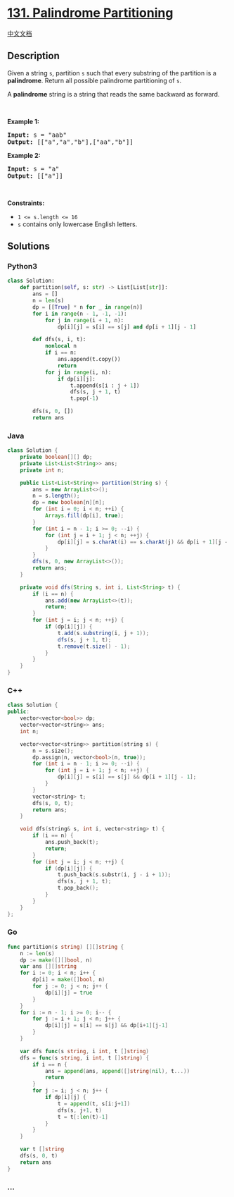 # [131. Palindrome Partitioning](https://leetcode.com/problems/palindrome-partitioning)

[中文文档](/solution/0100-0199/0131.Palindrome%20Partitioning/README.md)

## Description

<p>Given a string <code>s</code>, partition <code>s</code> such that every substring of the partition is a <strong>palindrome</strong>. Return all possible palindrome partitioning of <code>s</code>.</p>

<p>A <strong>palindrome</strong> string is a string that reads the same backward as forward.</p>

<p>&nbsp;</p>
<p><strong>Example 1:</strong></p>
<pre><strong>Input:</strong> s = "aab"
<strong>Output:</strong> [["a","a","b"],["aa","b"]]
</pre><p><strong>Example 2:</strong></p>
<pre><strong>Input:</strong> s = "a"
<strong>Output:</strong> [["a"]]
</pre>
<p>&nbsp;</p>
<p><strong>Constraints:</strong></p>

<ul>
	<li><code>1 &lt;= s.length &lt;= 16</code></li>
	<li><code>s</code> contains only lowercase English letters.</li>
</ul>

## Solutions

<!-- tabs:start -->

### **Python3**

```python
class Solution:
    def partition(self, s: str) -> List[List[str]]:
        ans = []
        n = len(s)
        dp = [[True] * n for _ in range(n)]
        for i in range(n - 1, -1, -1):
            for j in range(i + 1, n):
                dp[i][j] = s[i] == s[j] and dp[i + 1][j - 1]

        def dfs(s, i, t):
            nonlocal n
            if i == n:
                ans.append(t.copy())
                return
            for j in range(i, n):
                if dp[i][j]:
                    t.append(s[i : j + 1])
                    dfs(s, j + 1, t)
                    t.pop(-1)

        dfs(s, 0, [])
        return ans
```

### **Java**

```java
class Solution {
    private boolean[][] dp;
    private List<List<String>> ans;
    private int n;

    public List<List<String>> partition(String s) {
        ans = new ArrayList<>();
        n = s.length();
        dp = new boolean[n][n];
        for (int i = 0; i < n; ++i) {
            Arrays.fill(dp[i], true);
        }
        for (int i = n - 1; i >= 0; --i) {
            for (int j = i + 1; j < n; ++j) {
                dp[i][j] = s.charAt(i) == s.charAt(j) && dp[i + 1][j - 1];
            }
        }
        dfs(s, 0, new ArrayList<>());
        return ans;
    }

    private void dfs(String s, int i, List<String> t) {
        if (i == n) {
            ans.add(new ArrayList<>(t));
            return;
        }
        for (int j = i; j < n; ++j) {
            if (dp[i][j]) {
                t.add(s.substring(i, j + 1));
                dfs(s, j + 1, t);
                t.remove(t.size() - 1);
            }
        }
    }
}
```

### **C++**

```cpp
class Solution {
public:
    vector<vector<bool>> dp;
    vector<vector<string>> ans;
    int n;

    vector<vector<string>> partition(string s) {
        n = s.size();
        dp.assign(n, vector<bool>(n, true));
        for (int i = n - 1; i >= 0; --i) {
            for (int j = i + 1; j < n; ++j) {
                dp[i][j] = s[i] == s[j] && dp[i + 1][j - 1];
            }
        }
        vector<string> t;
        dfs(s, 0, t);
        return ans;
    }

    void dfs(string& s, int i, vector<string> t) {
        if (i == n) {
            ans.push_back(t);
            return;
        }
        for (int j = i; j < n; ++j) {
            if (dp[i][j]) {
                t.push_back(s.substr(i, j - i + 1));
                dfs(s, j + 1, t);
                t.pop_back();
            }
        }
    }
};
```

### **Go**

```go
func partition(s string) [][]string {
	n := len(s)
	dp := make([][]bool, n)
	var ans [][]string
	for i := 0; i < n; i++ {
		dp[i] = make([]bool, n)
		for j := 0; j < n; j++ {
			dp[i][j] = true
		}
	}
	for i := n - 1; i >= 0; i-- {
		for j := i + 1; j < n; j++ {
			dp[i][j] = s[i] == s[j] && dp[i+1][j-1]
		}
	}

	var dfs func(s string, i int, t []string)
	dfs = func(s string, i int, t []string) {
		if i == n {
			ans = append(ans, append([]string(nil), t...))
			return
		}
		for j := i; j < n; j++ {
			if dp[i][j] {
				t = append(t, s[i:j+1])
				dfs(s, j+1, t)
				t = t[:len(t)-1]
			}
		}
	}

	var t []string
	dfs(s, 0, t)
	return ans
}
```

### **...**

```

```

<!-- tabs:end -->
